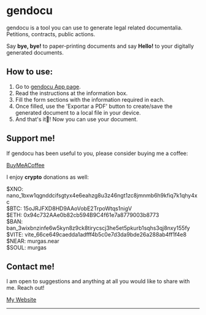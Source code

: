 # gendocu

gendocu is a tool you can use to generate legal related documentalia. Petitions, contracts, public actions.

Say __bye, bye!__ to paper-printing documents and say __Hello!__ to your digitally generated documents.

## How to use:

1. Go to [gendocu App page](https://murgascarrillo.github.io/gendocu).
2. Read the instructions at the information box.
3. Fill the form sections with the information required in each.
4. Once filled, use the 'Exportar a PDF' button to create/save the generated document to a local file in your device.
5. And that's it🎉! Now you can use your document.

## Support me!

If gendocu has been useful to you, please consider buying me a coffee:

[BuyMeACoffee](https://buymeacoffee.com/murgascarrillo)

I enjoy __crypto__ donations as well:

$XNO: nano_1bxw1qgnddcifsgtyx4e6eahzg8u3z46ngt1zc8jmnmb6h9kfiq7k1qhy4xc  
$BTC: 15oJRJFXD8HD9AAoVobE2TrpoWtqs1nigV  
$ETH: 0x94c732AAe0b82cb594B9C4f61e7a8779003b8773  
$BAN: ban_3wixbnzinfe6w5kyn8z9ck8tirycscj3he5et5pkurb1sqhs3qj8nxy155fy  
$VITE: vite_66ce649caedda1adfff4b5c0e7d3da9bde26a288ab4ff1f4e8  
$NEAR: murgas.near  
$SOUL: murgas  

## Contact me!

I am open to suggestions and anything at all you would like to share with me. Reach out!

[My Website](https://murgascarrillo.com)

-------
